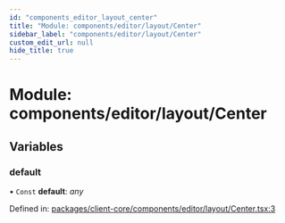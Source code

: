 ```yaml
---
id: "components_editor_layout_center"
title: "Module: components/editor/layout/Center"
sidebar_label: "components/editor/layout/Center"
custom_edit_url: null
hide_title: true
---
```


# Module: components/editor/layout/Center

## Variables

### default

• `Const` **default**: *any*

Defined in: [packages/client-core/components/editor/layout/Center.tsx:3](https://github.com/xr3ngine/xr3ngine/blob/56376a778/packages/client-core/components/editor/layout/Center.tsx#L3)
